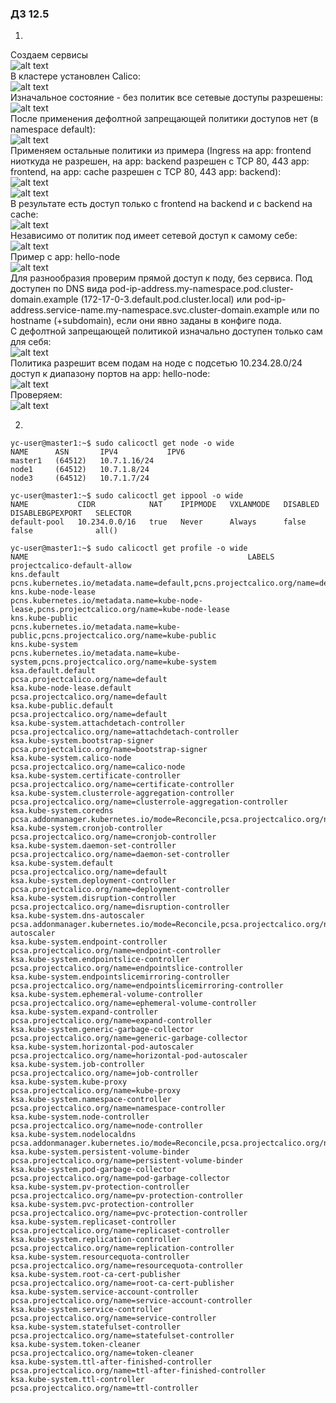 ### ДЗ 12.5

1.  
Создаем сервисы   
![alt text](https://github.com/town0wl/devops-netology/blob/main/images-12.5/21.jpg?raw=true)  
В кластере установлен Calico:  
![alt text](https://github.com/town0wl/devops-netology/blob/main/images-12.5/22.jpg?raw=true)  
Изначальное состояние - без политик все сетевые доступы разрешены:  
![alt text](https://github.com/town0wl/devops-netology/blob/main/images-12.5/23.jpg?raw=true)  
После применения дефолтной запрещающей политики доступов нет (в namespace default):  
![alt text](https://github.com/town0wl/devops-netology/blob/main/images-12.5/24.jpg?raw=true)  
Применяем остальные политики из примера (Ingress на app: frontend ниоткуда не разрешен, на app: backend разрешен с TCP 80, 443 app: frontend, на app: cache разрешен с TCP 80, 443 app: backend):  
![alt text](https://github.com/town0wl/devops-netology/blob/main/images-12.5/25.jpg?raw=true)  
![alt text](https://github.com/town0wl/devops-netology/blob/main/images-12.5/26.jpg?raw=true)  
В результате есть доступ только с frontend на backend и с backend на cache:  
![alt text](https://github.com/town0wl/devops-netology/blob/main/images-12.5/27.jpg?raw=true)  
Независимо от политик под имеет сетевой доступ к самому себе:  
![alt text](https://github.com/town0wl/devops-netology/blob/main/images-12.5/28.jpg?raw=true)  
Пример с app: hello-node  
![alt text](https://github.com/town0wl/devops-netology/blob/main/images-12.5/29.jpg?raw=true)  
Для разнообразия проверим прямой доступ к поду, без сервиса. Под доступен по DNS вида pod-ip-address.my-namespace.pod.cluster-domain.example (172-17-0-3.default.pod.cluster.local) или pod-ip-address.service-name.my-namespace.svc.cluster-domain.example или по hostname (+subdomain), если они явно заданы в конфиге пода.  
С дефолтной запрещающей политикой изначально доступен только сам для себя:  
![alt text](https://github.com/town0wl/devops-netology/blob/main/images-12.5/30.jpg?raw=true)  
Политика разрешит всем подам на ноде с подсетью 10.234.28.0/24 доступ к диапазону портов на app: hello-node:  
![alt text](https://github.com/town0wl/devops-netology/blob/main/images-12.5/31.jpg?raw=true)  
Проверяем:  
![alt text](https://github.com/town0wl/devops-netology/blob/main/images-12.5/32.jpg?raw=true)  

2.  
```
yc-user@master1:~$ sudo calicoctl get node -o wide
NAME      ASN       IPV4           IPV6   
master1   (64512)   10.7.1.16/24          
node1     (64512)   10.7.1.8/24           
node3     (64512)   10.7.1.7/24           
```
```
yc-user@master1:~$ sudo calicoctl get ippool -o wide
NAME           CIDR            NAT    IPIPMODE   VXLANMODE   DISABLED   DISABLEBGPEXPORT   SELECTOR   
default-pool   10.234.0.0/16   true   Never      Always      false      false              all()      
```
```
yc-user@master1:~$ sudo calicoctl get profile -o wide
NAME                                                 LABELS                                                                                         
projectcalico-default-allow                                                                                                                    
kns.default                                          pcns.kubernetes.io/metadata.name=default,pcns.projectcalico.org/name=default                   
kns.kube-node-lease                                  pcns.kubernetes.io/metadata.name=kube-node-lease,pcns.projectcalico.org/name=kube-node-lease   
kns.kube-public                                      pcns.kubernetes.io/metadata.name=kube-public,pcns.projectcalico.org/name=kube-public           
kns.kube-system                                      pcns.kubernetes.io/metadata.name=kube-system,pcns.projectcalico.org/name=kube-system           
ksa.default.default                                  pcsa.projectcalico.org/name=default                                                            
ksa.kube-node-lease.default                          pcsa.projectcalico.org/name=default                                                            
ksa.kube-public.default                              pcsa.projectcalico.org/name=default                                                            
ksa.kube-system.attachdetach-controller              pcsa.projectcalico.org/name=attachdetach-controller                                            
ksa.kube-system.bootstrap-signer                     pcsa.projectcalico.org/name=bootstrap-signer                                                   
ksa.kube-system.calico-node                          pcsa.projectcalico.org/name=calico-node                                                        
ksa.kube-system.certificate-controller               pcsa.projectcalico.org/name=certificate-controller                                             
ksa.kube-system.clusterrole-aggregation-controller   pcsa.projectcalico.org/name=clusterrole-aggregation-controller                                 
ksa.kube-system.coredns                              pcsa.addonmanager.kubernetes.io/mode=Reconcile,pcsa.projectcalico.org/name=coredns             
ksa.kube-system.cronjob-controller                   pcsa.projectcalico.org/name=cronjob-controller                                                 
ksa.kube-system.daemon-set-controller                pcsa.projectcalico.org/name=daemon-set-controller                                              
ksa.kube-system.default                              pcsa.projectcalico.org/name=default                                                            
ksa.kube-system.deployment-controller                pcsa.projectcalico.org/name=deployment-controller                                              
ksa.kube-system.disruption-controller                pcsa.projectcalico.org/name=disruption-controller                                              
ksa.kube-system.dns-autoscaler                       pcsa.addonmanager.kubernetes.io/mode=Reconcile,pcsa.projectcalico.org/name=dns-autoscaler      
ksa.kube-system.endpoint-controller                  pcsa.projectcalico.org/name=endpoint-controller                                                
ksa.kube-system.endpointslice-controller             pcsa.projectcalico.org/name=endpointslice-controller                                           
ksa.kube-system.endpointslicemirroring-controller    pcsa.projectcalico.org/name=endpointslicemirroring-controller                                  
ksa.kube-system.ephemeral-volume-controller          pcsa.projectcalico.org/name=ephemeral-volume-controller                                        
ksa.kube-system.expand-controller                    pcsa.projectcalico.org/name=expand-controller                                                  
ksa.kube-system.generic-garbage-collector            pcsa.projectcalico.org/name=generic-garbage-collector                                          
ksa.kube-system.horizontal-pod-autoscaler            pcsa.projectcalico.org/name=horizontal-pod-autoscaler                                          
ksa.kube-system.job-controller                       pcsa.projectcalico.org/name=job-controller                                                     
ksa.kube-system.kube-proxy                           pcsa.projectcalico.org/name=kube-proxy                                                         
ksa.kube-system.namespace-controller                 pcsa.projectcalico.org/name=namespace-controller                                               
ksa.kube-system.node-controller                      pcsa.projectcalico.org/name=node-controller                                                    
ksa.kube-system.nodelocaldns                         pcsa.addonmanager.kubernetes.io/mode=Reconcile,pcsa.projectcalico.org/name=nodelocaldns        
ksa.kube-system.persistent-volume-binder             pcsa.projectcalico.org/name=persistent-volume-binder                                           
ksa.kube-system.pod-garbage-collector                pcsa.projectcalico.org/name=pod-garbage-collector                                              
ksa.kube-system.pv-protection-controller             pcsa.projectcalico.org/name=pv-protection-controller                                           
ksa.kube-system.pvc-protection-controller            pcsa.projectcalico.org/name=pvc-protection-controller                                          
ksa.kube-system.replicaset-controller                pcsa.projectcalico.org/name=replicaset-controller                                              
ksa.kube-system.replication-controller               pcsa.projectcalico.org/name=replication-controller                                             
ksa.kube-system.resourcequota-controller             pcsa.projectcalico.org/name=resourcequota-controller                                           
ksa.kube-system.root-ca-cert-publisher               pcsa.projectcalico.org/name=root-ca-cert-publisher                                             
ksa.kube-system.service-account-controller           pcsa.projectcalico.org/name=service-account-controller                                         
ksa.kube-system.service-controller                   pcsa.projectcalico.org/name=service-controller                                                 
ksa.kube-system.statefulset-controller               pcsa.projectcalico.org/name=statefulset-controller                                             
ksa.kube-system.token-cleaner                        pcsa.projectcalico.org/name=token-cleaner                                                      
ksa.kube-system.ttl-after-finished-controller        pcsa.projectcalico.org/name=ttl-after-finished-controller                                      
ksa.kube-system.ttl-controller                       pcsa.projectcalico.org/name=ttl-controller 
```
